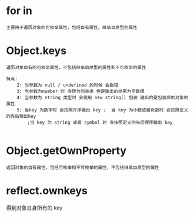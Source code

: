 # for in

```
主要用于遍历对象的可枚举属性，包括自有属性、继承自原型的属性
```

# Object.keys

```
遍历对象自有的可枚举属性，不包括继承自原型的属性和不可枚举的属性

特点:
	2: 当参数为 null / undefined 的时候 会报错
	3: 当参数为number 时 会转为包装类 但是输出的结果为空数组
	4: 当参数为 string 类型时 会使用 new string() 包装 输出的是包装后的对象的属性
	5: 当key 为数字时 会按照升序输出 key ;  当 key 为小数或者负数时 会按照定义的先后输出key
	    ;当 key 为 string 或者 symbol 时 会按照定义的先后顺序输出 key


```

# Object.getOwnProperty

```
返回对象的自有属性，包括可枚举和不可枚举的属性，不包括继承自原型的属性
```

# reflect.ownkeys

得到对象自身所有的 key
